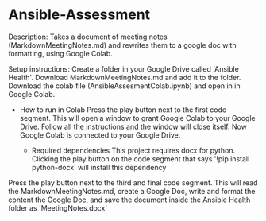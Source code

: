# Ansible-Assessment

Description:
Takes a document of meeting notes (MarkdownMeetingNotes.md) and rewrites them to a google doc with formatting, using Google Colab.

Setup instructions:
Create a folder in your Google Drive called 'Ansible Health'.
Download MarkdownMeetingNotes.md and add it to the folder.
Download the colab file (AnsibleAssesmentColab.ipynb) and open in in Google Colab.


* How to run in Colab
Press the play button next to the first code segment. This will open a window to grant Google Colab to your Google Drive. Follow all the instructions and the window will close itself. Now Google Colab is connected to your Google Drive.

  * Required dependencies
    This project requires docx for python. Clicking the play button on the code segment that says '!pip install python-docx' will install this dependency

Press the play button next to the third and final code segment. This will read the MarkdownMeetingNotes.md, create a Google Doc, write and format the content the Google Doc, and save the document inside the Ansible Health folder as 'MeetingNotes.docx'
